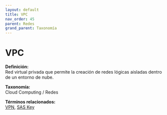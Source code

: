 ```yaml
---
layout: default
title: VPC
nav_order: 45
parent: Redes
grand_parent: Taxonomía
---
```


# VPC

**Definición:**  
Red virtual privada que permite la creación de redes lógicas aisladas dentro de un entorno de nube.

**Taxonomía:**  
Cloud Computing / Redes

**Términos relacionados:**  
[VPN](https://maleniski.github.io/diccionario-angl-tec-mx/docs/taxonomia/cloud-computing-/-redes/vpn.html), [SAS Key](https://maleniski.github.io/diccionario-angl-tec-mx/docs/taxonomia/cloud-computing-/-redes/sas-key.html)
